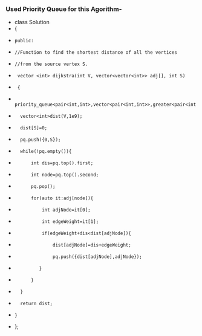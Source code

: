 ### Used Priority Queue for this Agorithm-

-   class Solution
-   {
-	  public:
-	  //Function to find the shortest distance of all the vertices
-     //from the source vertex S.
-      vector <int> dijkstra(int V, vector<vector<int>> adj[], int S)
-      {
-       priority_queue<pair<int,int>,vector<pair<int,int>>,greater<pair<int,int>>>pq;
-       vector<int>dist(V,1e9);
-       dist[S]=0;
-       pq.push({0,S});
-       while(!pq.empty()){
-           int dis=pq.top().first;
-           int node=pq.top().second;
-           pq.pop();
-           for(auto it:adj[node]){
-               int adjNode=it[0];
-               int edgeWeight=it[1];
-               if(edgeWeight+dis<dist[adjNode]){
-                   dist[adjNode]=dis+edgeWeight;
-                   pq.push({dist[adjNode],adjNode});
-              }
-           }
-       }
-       return dist;
-     }
-  };
